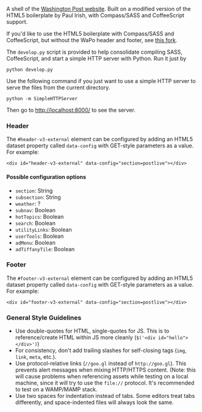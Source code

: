 A shell of the [Washington Post website](http://www.washingtonpost.com). Built on a modified version of
the HTML5 boilerplate by Paul Irish, with Compass/SASS and CoffeeScript
support.

If you'd like to use the HTML5 boilerplate with Compass/SASS and 
CoffeeScript, but without the WaPo header and footer, see [this fork](https://github.com/bcurry/html5-boilerplate).

The `develop.py` script is provided to help consolidate compiling SASS, CoffeeScript,
 and start a simple HTTP server with Python. Run it just by

    python develop.py

Use the following command if you just want to use a simple HTTP server to serve
the files from the current directory.

    python -m SimpleHTTPServer

Then go to [http://localhost:8000/](http://localhost:8000/) to see the server.

### Header

The `#header-v3-external` element can be configured by adding an HTML5
dataset property called `data-config` with GET-style parameters as a
value. For example:

    <div id="header-v3-external" data-config="section=postlive"></div>

#### Possible configuration options

* `section`: String
* `subsection`: String
* `weather`: ?
* `subnav`: Boolean
* `hotTopics`: Boolean
* `search`: Boolean
* `utilityLinks`: Boolean
* `userTools`: Boolean
* `adMenu`: Boolean
* `adTiffanyTile`: Boolean

### Footer

The `#footer-v3-external` element can be configured by adding an HTML5
dataset property called `data-config` with GET-style parameters as a
value. For example:

    <div id="footer-v3-external" data-config="section=postlive"></div>

### General Style Guidelines

* Use double-quotes for HTML, single-quotes for JS. This is to
  reference/create HTML within JS more cleanly (`$('<div id="hello"></div>')`)
* For consistency, don't add trailing slashes for self-closing tags 
  (`img`, `link`, `meta`, etc.).
* Use protocol-relative links (`//goo.gl` instead of `http://goo.gl`).
  This prevents alert messages when mixing HTTP/HTTPS content. (Note:
  this will cause problems when referencing assets while
  testing on a local machine, since it will try to use the `file://`
  protocol. It's recommended to test on a WAMP/MAMP stack.
* Use two spaces for indentation instead of tabs. Some editors treat
  tabs differently, and space-indented files will always look the same.
